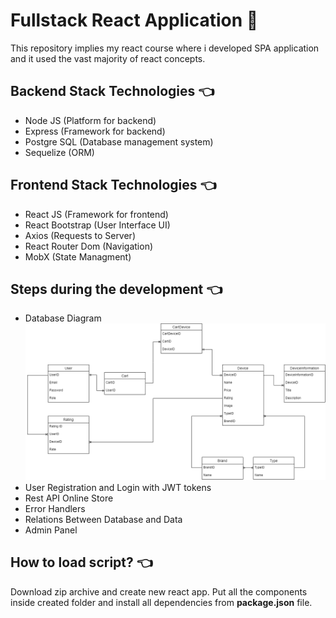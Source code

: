 # Fullstack React Application :ninja:

This repository implies my react course where i developed SPA application and it used the vast majority of react concepts.

## Backend Stack Technologies :point_left:
* Node JS (Platform for backend)
* Express (Framework for backend)
* Postgre SQL (Database management system)
* Sequelize (ORM)

## Frontend Stack Technologies :point_left:
* React JS (Framework for frontend)
* React Bootstrap (User Interface UI)
* Axios (Requests to Server)
* React Router Dom (Navigation)
* MobX (State Managment)

## Steps during the development :point_left:

* Database Diagram
![alt text](https://github.com/dmitriyhulpe/Store/blob/main/base/Store%20Diagram.png)
* User Registration and Login with JWT tokens
* Rest API Online Store
* Error Handlers
* Relations Between Database and Data
* Admin Panel

## How to load script? :point_left:

Download zip archive and create new react app. Put all the components inside created folder and install all dependencies from **package.json** file.
